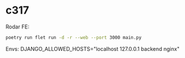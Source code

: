 # c317

Rodar FE:

```bash
poetry run flet run -d -r --web --port 3000 main.py
```

Envs:
DJANGO_ALLOWED_HOSTS="localhost 127.0.0.1 backend nginx"